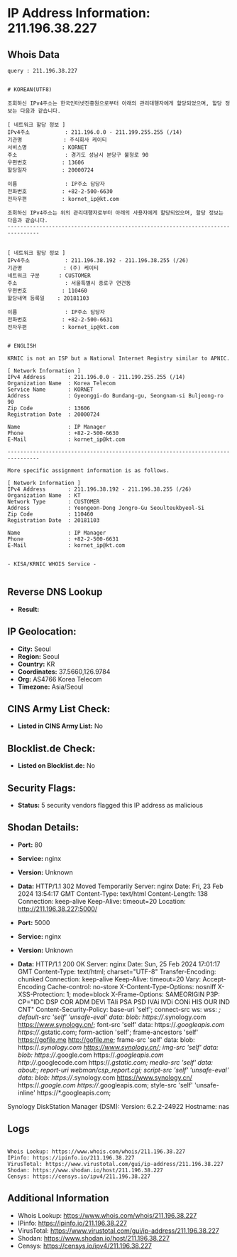 # IP Address Information: 211.196.38.227

## Whois Data
```
query : 211.196.38.227


# KOREAN(UTF8)

조회하신 IPv4주소는 한국인터넷진흥원으로부터 아래의 관리대행자에게 할당되었으며, 할당 정보는 다음과 같습니다.

[ 네트워크 할당 정보 ]
IPv4주소           : 211.196.0.0 - 211.199.255.255 (/14)
기관명             : 주식회사 케이티
서비스명           : KORNET
주소               : 경기도 성남시 분당구 불정로 90
우편번호           : 13606
할당일자           : 20000724

이름               : IP주소 담당자
전화번호           : +82-2-500-6630
전자우편           : kornet_ip@kt.com

조회하신 IPv4주소는 위의 관리대행자로부터 아래의 사용자에게 할당되었으며, 할당 정보는 다음과 같습니다.
--------------------------------------------------------------------------------


[ 네트워크 할당 정보 ]
IPv4주소           : 211.196.38.192 - 211.196.38.255 (/26)
기관명             : (주) 케이티
네트워크 구분      : CUSTOMER
주소               : 서울특별시 종로구 연건동
우편번호           : 110460
할당내역 등록일    : 20181103

이름               : IP주소 담당자
전화번호           : +82-2-500-6631
전자우편           : kornet_ip@kt.com


# ENGLISH

KRNIC is not an ISP but a National Internet Registry similar to APNIC.

[ Network Information ]
IPv4 Address       : 211.196.0.0 - 211.199.255.255 (/14)
Organization Name  : Korea Telecom
Service Name       : KORNET
Address            : Gyeonggi-do Bundang-gu, Seongnam-si Buljeong-ro 90
Zip Code           : 13606
Registration Date  : 20000724

Name               : IP Manager
Phone              : +82-2-500-6630
E-Mail             : kornet_ip@kt.com

--------------------------------------------------------------------------------

More specific assignment information is as follows.

[ Network Information ]
IPv4 Address       : 211.196.38.192 - 211.196.38.255 (/26)
Organization Name  : KT
Network Type       : CUSTOMER
Address            : Yeongeon-Dong Jongro-Gu Seoulteukbyeol-Si
Zip Code           : 110460
Registration Date  : 20181103

Name               : IP Manager
Phone              : +82-2-500-6631
E-Mail             : kornet_ip@kt.com


- KISA/KRNIC WHOIS Service -


```
## Reverse DNS Lookup
- **Result:** 

## IP Geolocation:
- **City:** Seoul
- **Region:** Seoul
- **Country:** KR
- **Coordinates:** 37.5660,126.9784
- **Org:** AS4766 Korea Telecom
- **Timezone:** Asia/Seoul

## CINS Army List Check:
- **Listed in CINS Army List:** 
No

## Blocklist.de Check:
- **Listed on Blocklist.de:** 
No

## Security Flags:
- **Status:** 5 security vendors flagged this IP address as malicious

## Shodan Details:
- **Port:** 80
- **Service:** nginx
- **Version:** Unknown
- **Data:** HTTP/1.1 302 Moved Temporarily
Server: nginx
Date: Fri, 23 Feb 2024 13:54:17 GMT
Content-Type: text/html
Content-Length: 138
Connection: keep-alive
Keep-Alive: timeout=20
Location: http://211.196.38.227:5000/



- **Port:** 5000
- **Service:** nginx
- **Version:** Unknown
- **Data:** HTTP/1.1 200 OK
Server: nginx
Date: Sun, 25 Feb 2024 17:01:17 GMT
Content-Type: text/html; charset="UTF-8"
Transfer-Encoding: chunked
Connection: keep-alive
Keep-Alive: timeout=20
Vary: Accept-Encoding
Cache-control: no-store
X-Content-Type-Options: nosniff
X-XSS-Protection: 1; mode=block
X-Frame-Options: SAMEORIGIN
P3P: CP="IDC DSP COR ADM DEVi TAIi PSA PSD IVAi IVDi CONi HIS OUR IND CNT"
Content-Security-Policy: base-uri 'self';  connect-src ws: wss: *; default-src 'self' 'unsafe-eval' data: blob: https://*.synology.com https://www.synology.cn/; font-src 'self' data: https://*.googleapis.com https://*.gstatic.com; form-action 'self'; frame-ancestors 'self' https://gofile.me http://gofile.me; frame-src 'self' data: blob: https://*.synology.com https://www.synology.cn/; img-src 'self' data: blob: https://*.google.com https://*.googleapis.com http://*.googlecode.com https://*.gstatic.com; media-src 'self' data: about:;  report-uri webman/csp_report.cgi; script-src 'self' 'unsafe-eval' data: blob: https://*.synology.com https://www.synology.cn/ https://*.google.com https://*.googleapis.com; style-src 'self' 'unsafe-inline' https://*.googleapis.com;


Synology DiskStation Manager (DSM):
  Version: 6.2.2-24922
  Hostname: nas


## Logs
```

Whois Lookup: https://www.whois.com/whois/211.196.38.227
IPinfo: https://ipinfo.io/211.196.38.227
VirusTotal: https://www.virustotal.com/gui/ip-address/211.196.38.227
Shodan: https://www.shodan.io/host/211.196.38.227
Censys: https://censys.io/ipv4/211.196.38.227

```
## Additional Information
- Whois Lookup: https://www.whois.com/whois/211.196.38.227
- IPinfo: https://ipinfo.io/211.196.38.227
- VirusTotal: https://www.virustotal.com/gui/ip-address/211.196.38.227
- Shodan: https://www.shodan.io/host/211.196.38.227
- Censys: https://censys.io/ipv4/211.196.38.227


